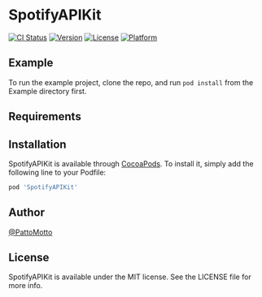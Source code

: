 # SpotifyAPIKit

[![CI Status](https://img.shields.io/travis/PattoMotto/SpotifyAPIKit.svg?style=flat)](https://travis-ci.org/PattoMotto/SpotifyAPIKit)
[![Version](https://img.shields.io/cocoapods/v/SpotifyAPIKit.svg?style=flat)](https://cocoapods.org/pods/SpotifyAPIKit)
[![License](https://img.shields.io/cocoapods/l/SpotifyAPIKit.svg?style=flat)](https://cocoapods.org/pods/SpotifyAPIKit)
[![Platform](https://img.shields.io/cocoapods/p/SpotifyAPIKit.svg?style=flat)](https://cocoapods.org/pods/SpotifyAPIKit)

## Example

To run the example project, clone the repo, and run `pod install` from the Example directory first.

## Requirements

## Installation

SpotifyAPIKit is available through [CocoaPods](https://cocoapods.org). To install
it, simply add the following line to your Podfile:

```ruby
pod 'SpotifyAPIKit'
```

## Author

[@PattoMotto](https://github.com/PattoMotto)

## License

SpotifyAPIKit is available under the MIT license. See the LICENSE file for more info.
